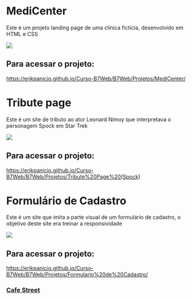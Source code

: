# MediCenter

Este é um projeto landing page de uma clínica fictícia, desenvolvido em HTML e CSS

<a href="https://erikpanicio.github.io/Curso-B7Web/B7Web/Projetos/MediCenter/"><img src="B7Web/Projetos/MediCenter/images/medicenter.png"></a>

## Para acessar o projeto:
https://erikpanicio.github.io/Curso-B7Web/B7Web/Projetos/MediCenter/

# Tribute page

Este é um site de tributo ao ator Leonard Nimoy que interpretava o personagem Spock em Star Trek

<a href="https://erikpanicio.github.io/Estudo-Front-end/HTML%20e%20CSS/Projetos/Tribute%20Page%20(Spock)/images/tribute-page.png"><img src="B7Web/Projetos/Tribute Page (Spock)/images/tribute-page.png"></a>

## Para acessar o projeto:
https://erikpanicio.github.io/Curso-B7Web/B7Web/Projetos/Tribute%20Page%20(Spock)

# Formulário de Cadastro

Este é um site que imita a parte visual de um formulário de cadastro, o objetivo deste site era treinar a responsividade

<a href="https://erikpanicio.github.io/Curso-B7Web/B7Web/Projetos/Formulario%20de%20Cadastro/"><img src="B7Web/Projetos/Formulario de Cadastro/formulario.png"></a>

## Para acessar o projeto:
https://erikpanicio.github.io/Curso-B7Web/B7Web/Projetos/Formulario%20de%20Cadastro/






### <a href="https://erikpanicio.github.io/Curso-B7Web/B7Web/Projetos/Cafe%20Street/index.html">Cafe Street</a>

